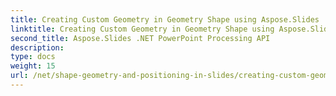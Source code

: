 ```yaml
---
title: Creating Custom Geometry in Geometry Shape using Aspose.Slides
linktitle: Creating Custom Geometry in Geometry Shape using Aspose.Slides
second_title: Aspose.Slides .NET PowerPoint Processing API
description: 
type: docs
weight: 15
url: /net/shape-geometry-and-positioning-in-slides/creating-custom-geometry/
---
```

